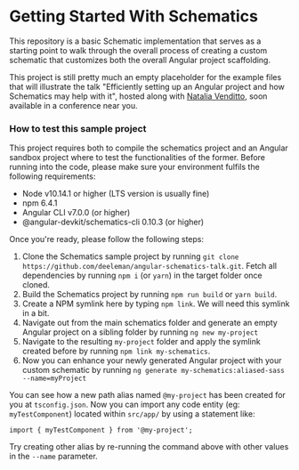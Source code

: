 # Getting Started With Schematics

This repository is a basic Schematic implementation that serves as a starting point to walk through the overall process of creating a custom schematic that customizes both the overall Angular project scaffolding.

This project is still pretty much an empty placeholder for the example files that will illustrate the talk "Efficiently setting up an Angular project and how Schematics may help with it", hosted along with [Natalia Venditto](https://twitter.com/AnfibiaCreativa), soon available in a conference near you.

### How to test this sample project

This project requires both to compile the schematics project and an Angular sandbox project where to test the functionalities of the former. Before running into the code, please make sure your environment fulfils the following requirements:

* Node v10.14.1 or higher (LTS version is usually fine)
* npm 6.4.1
* Angular CLI v7.0.0 (or higher)
* @angular-devkit/schematics-cli 0.10.3 (or higher)

Once you're ready, please follow the following steps:

1. Clone the Schematics sample project by running `git clone https://github.com/deeleman/angular-schematics-talk.git`. Fetch all dependencies by running `npm i` (or `yarn`) in the target folder once cloned.
2. Build the Schematics project by running `npm run build` or `yarn build`. 
3. Create a NPM symlink here by typing `npm link`. We will need this symlink in a bit.
4. Navigate out from the main schematics folder and generate an empty Angular project on a sibling folder by running `ng new my-project`
5. Navigate to the resulting `my-project` folder and apply the symlink created before by running `npm link my-schematics`.
6. Now you can enhance your newly generated Angular project with your custom schematic by running `ng generate my-schematics:aliased-sass --name=myProject`

You can see how a new path alias named `@my-project` has been created for you at `tsconfig.json`. Now you can import any code entity (eg: `myTestComponent`) located within `src/app/` by using a statement like:

```
import { myTestComponent } from '@my-project';
```
Try creating other alias by re-running the command above with other values in the `--name` parameter.
 